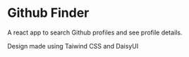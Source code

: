 # Github Finder

A react app to search Github profiles and see profile details.

Design made using Taiwind CSS and DaisyUI
